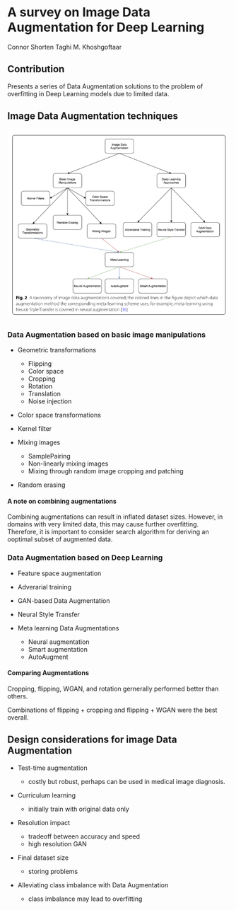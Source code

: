# A survey on Image Data Augmentation for Deep Learning

Connor Shorten	Taghi M. Khoshgoftaar

## Contribution

Presents a series of Data Augmentation solutions to the problem of overfitting in Deep Learning models due to limited data.

## Image Data Augmentation techniques

![](https://raw.githubusercontent.com/cwlin1998/aMMAI/master/paper%20reviews/w1/img/Data%20Augmentation.png)

### Data Augmentation based on basic image manipulations

- Geometric transformations
  - Flipping
  - Color space
  - Cropping
  - Rotation
  - Translation
  - Noise injection

- Color space transformations

- Kernel filter

- Mixing images
  - SamplePairing
  - Non-linearly mixing images
  - Mixing through random image cropping and patching

- Random erasing

#### A note on combining augmentations

Combining augmentations can result in inflated dataset sizes. However, in domains with very limited data, this may cause further overfitting. Therefore, it is important to consider search algorithm for deriving an ooptimal subset of augmented data.

### Data Augmentation based on Deep Learning

- Feature space augmentation

- Adverarial training

- GAN-based Data Augmentation

- Neural Style Transfer

- Meta learning Data Augmentations
   - Neural augmentation
   - Smart augmentation
   - AutoAugment

#### Comparing Augmentations

Cropping, flipping, WGAN, and rotation gernerally performed better than others.

Combinations of flipping + cropping and flipping + WGAN were the best overall.

## Design considerations for image Data Augmentation

- Test-time augmentation
  - costly but robust, perhaps can be used in medical image diagnosis.

- Curriculum learning
  - initially train with original data only

- Resolution impact
  - tradeoff between accuracy and speed
  - high resolution GAN 

- Final dataset size
  - storing problems
- Alleviating class imbalance with Data Augmentation
  - class imbalance may lead to overfitting
